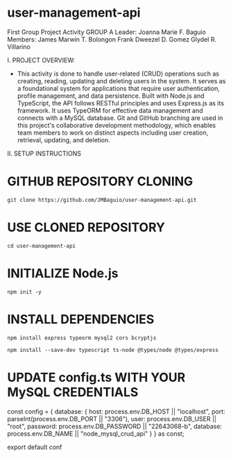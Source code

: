 # user-management-api
First Group Project Activity
GROUP A
Leader: Joanna Marie F. Baguio
Members: James Marwin T. Bolongon
         Frank Dweezel D. Gomez
         Glydel R. Villarino

I. PROJECT OVERVIEW: 

- This activity is done to handle user-related (CRUD) operations such as creating, reading, updating and deleting users in the system. It serves as a foundational system for applications that require user authentication, profile management, and data persistence. Built with Node.js and TypeScript, the API follows RESTful principles and uses Express.js as its framework. It uses TypeORM for effective data management and connects with a MySQL database. Git and GitHub branching are used in this project's collaborative development methodology, which enables team members to work on distinct aspects including user creation, retrieval, updating, and deletion.

II. SETUP INSTRUCTIONS
# GITHUB REPOSITORY CLONING
    git clone https://github.com/JMBaguio/user-management-api.git
# USE CLONED REPOSITORY
    cd user-management-api
# INITIALIZE Node.js
    npm init -y
# INSTALL DEPENDENCIES
    npm install express typeorm mysql2 cors bcryptjs

    npm install --save-dev typescript ts-node @types/node @types/express
# UPDATE config.ts WITH YOUR MySQL CREDENTIALS
const config = {
    database: {
        host: process.env.DB_HOST || "localhost",
        port: parseInt(process.env.DB_PORT || "3306"),
        user: process.env.DB_USER || "root",
        password: process.env.DB_PASSWORD || "22643068-b",
        database: process.env.DB_NAME || "node_mysql_crud_api"
    }
} as const;

export default conf